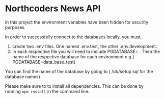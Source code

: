 # Northcoders News API

In this project the environment variables have been hidden for security purposes. 

In order to successfully connect to the databases locally, you must. 

1) create two .env files. One named .env.test, the other .env.development. 
2) In each respective file you will need to include PGDATABASE= . Then the name of the respective database for each environment e.g.( PGDATABASE=data_base_test)

You can find the name of the database by going to ( /db/setup.sql for the database names)

Please make sure to to install all dependencies. This can be done by running `npm install` in the command line.